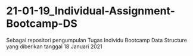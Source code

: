 # 21-01-19_Individual-Assignment-Bootcamp-DS
Sebagai repositori pengumpulan Tugas Individu Bootcamp Data Structure yang diberikan tanggal 18 Januari 2021
